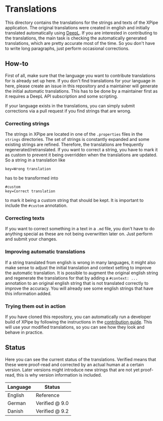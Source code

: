 # Translations

This directory contains the translations for the strings and texts of the XPipe application. The original translations were created in english and initially translated automatically using [DeepL](https://www.deepl.com/en/translator). If you are interested in contributing to the translations, the main task is checking the automatically generated translations, which are pretty accurate most of the time. So you don't have to write long paragraphs, just perform occasional corrections.

## How-to

First of all, make sure that the language you want to contribute translations for is already set up here. If you don't find translations for your language in here, please create an issue in this repository and a maintainer will generate the initial automatic translations. This has to be done by a maintainer first as it requires a DeepL API subscription and some scripting.

If your language exists in the translations, you can simply submit corrections via a pull request if you find strings that are wrong.

### Correcting strings

The strings in XPipe are located in one of the `.properties` files in the `strings` directories. The set of strings is constantly expanded and some existing strings are refined. Therefore, the translations are frequently regenerated/retranslated. If you want to correct a string, you have to mark it as custom to prevent it being overridden when the translations are updated. So a string in a translation like
```
key=Wrong translation
```
has to be transformed into
```
#custom
key=Correct translation
```
to mark it being a custom string that should be kept. It is important to include the `#custom` annotation.

### Correcting texts

If you want to correct something in a text in a `.md` file, you don't have to do anything special as these are not being overwritten later on. Just perform and submit your changes.

### Improving automatic translations

If a string translated from english is wrong in many languages, it might also make sense to adjust the initial translation and context setting to improve the automatic translation. It is possible to augment the original english string and regenerate the translations for that by adding a `#context: ...` annotation to an original english string that is not translated correctly to improve the accuracy. You will already see some english strings that have this information added.

### Trying them out in action

If you have cloned this repository, you can automatically run a developer build of XPipe by following the instructions in the [contribution guide](/CONTRIBUTING.md). This will use your modified translations, so you can see how they look and behave in practice.

## Status

Here you can see the current status of the translations. Verified means that these were proof-read and corrected by an actual human at a certain version. Later versions might introduce new strings that are not yet proof-read, this is why version information is included.

| Language | Status         |
|----------|----------------|
| English  | Reference      |
| German   | Verified @ 9.0 |
| Danish   | Verified @ 9.2 |